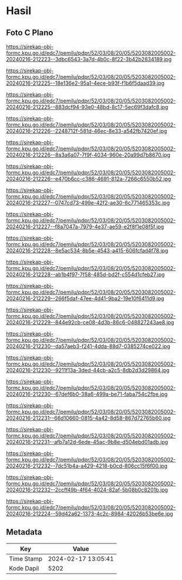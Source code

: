 # Hasil

## Foto C Plano

https://sirekap-obj-formc.kpu.go.id/edc7/pemilu/pdpr/52/03/08/20/05/5203082005002-20240216-212223--3dbc6543-3a7d-4b0c-8f22-3b42b2834189.jpg

https://sirekap-obj-formc.kpu.go.id/edc7/pemilu/pdpr/52/03/08/20/05/5203082005002-20240216-212225--18e136e2-95a1-4ece-b93f-f1b6f5daad39.jpg

https://sirekap-obj-formc.kpu.go.id/edc7/pemilu/pdpr/52/03/08/20/05/5203082005002-20240216-212225--883dcf94-93e0-48bd-8c17-5ec69f3dafc8.jpg

https://sirekap-obj-formc.kpu.go.id/edc7/pemilu/pdpr/52/03/08/20/05/5203082005002-20240216-212226--2248712f-581d-46ec-8e33-a542fb7420ef.jpg

https://sirekap-obj-formc.kpu.go.id/edc7/pemilu/pdpr/52/03/08/20/05/5203082005002-20240216-212226--8a3a6a07-7f9f-4034-960e-20a99d7b8670.jpg

https://sirekap-obj-formc.kpu.go.id/edc7/pemilu/pdpr/52/03/08/20/05/5203082005002-20240216-212226--e470b6cc-c386-4691-812a-7266c6550b52.jpg

https://sirekap-obj-formc.kpu.go.id/edc7/pemilu/pdpr/52/03/08/20/05/5203082005002-20240216-212227--0747cd73-499e-42f2-ae30-6c771465353c.jpg

https://sirekap-obj-formc.kpu.go.id/edc7/pemilu/pdpr/52/03/08/20/05/5203082005002-20240216-212227--f8a7047a-7979-4e37-ae59-e2f8f1e08f5f.jpg

https://sirekap-obj-formc.kpu.go.id/edc7/pemilu/pdpr/52/03/08/20/05/5203082005002-20240216-212228--8e5ac534-8b5e-4543-a415-606fcfad4f78.jpg

https://sirekap-obj-formc.kpu.go.id/edc7/pemilu/pdpr/52/03/08/20/05/5203082005002-20240216-212228--ab1b4f97-7f58-485d-bd2f-c554d1cfeb27.jpg

https://sirekap-obj-formc.kpu.go.id/edc7/pemilu/pdpr/52/03/08/20/05/5203082005002-20240216-212229--266f5daf-47ee-4d41-9ba2-19e10f6411d9.jpg

https://sirekap-obj-formc.kpu.go.id/edc7/pemilu/pdpr/52/03/08/20/05/5203082005002-20240216-212229--844e92cb-ce08-4d3b-86c6-048827243ae8.jpg

https://sirekap-obj-formc.kpu.go.id/edc7/pemilu/pdpr/52/03/08/20/05/5203082005002-20240216-212230--da57aeb3-f241-4dda-88d7-0385274ce022.jpg

https://sirekap-obj-formc.kpu.go.id/edc7/pemilu/pdpr/52/03/08/20/05/5203082005002-20240216-212230--9211f13a-3ded-44cb-a2c5-8db2d3d29864.jpg

https://sirekap-obj-formc.kpu.go.id/edc7/pemilu/pdpr/52/03/08/20/05/5203082005002-20240216-212230--67def6b0-38a6-499a-be71-faba754c2fbe.jpg

https://sirekap-obj-formc.kpu.go.id/edc7/pemilu/pdpr/52/03/08/20/05/5203082005002-20240216-212231--66d10660-0815-4a42-8d58-867d72765b60.jpg

https://sirekap-obj-formc.kpu.go.id/edc7/pemilu/pdpr/52/03/08/20/05/5203082005002-20240216-212231--afb7a12d-6ede-45ac-9b8e-d504ebd01adb.jpg

https://sirekap-obj-formc.kpu.go.id/edc7/pemilu/pdpr/52/03/08/20/05/5203082005002-20240216-212232--7dc51b4a-a429-4218-b0cd-806cc15f6f00.jpg

https://sirekap-obj-formc.kpu.go.id/edc7/pemilu/pdpr/52/03/08/20/05/5203082005002-20240216-212232--2ccff49b-4f64-4024-82af-5b08b0c8201b.jpg

https://sirekap-obj-formc.kpu.go.id/edc7/pemilu/pdpr/52/03/08/20/05/5203082005002-20240216-212224--59d42a62-1373-4c2c-8984-42026b53be6e.jpg


## Metadata

| Key        | Value               |
| ---------- | ------------------- |
| Time Stamp | 2024-02-17 13:05:41 |
| Kode Dapil | 5202                |



